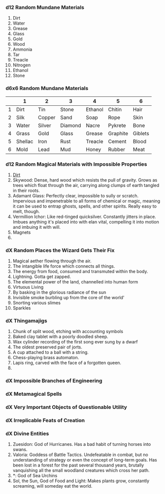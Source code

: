 


### d12 Random Mundane Materials
1. Dirt
2. Water
3. Grease
4. Glass
5. Gold
6. Wood
7. Ammonia
8. Tar
9. Treacle
10. Nitrogen
11. Ethanol
12. Stone

### d6x6 Random Mundane Materials

|   | 1       | 2      | 3       | 4       | 5        | 6       |
|---|---------|--------|---------|---------|----------|---------|
| 1 | Dirt    | Tin    | Stone   | Ethanol | Chitin   | Hair    |
| 2 | Silk    | Copper | Sand    | Soap    | Rope     | Skin    |
| 3 | Water   | Silver | Diamond | Nacre   | Pykrete  | Bone    |
| 4 | Grass   | Gold   | Glass   | Grease  | Graphite | Giblets |
| 5 | Shellac | Iron   | Rust    | Treacle | Cement   | Blood   |
| 6 | Mold    | Lead   | Mud     | Honey   | Rubber   | Meat    |

<!--Cake-->


### d12 Random Magical Materials with Impossible Properties
1. [Dirt](https://paperelemental.blogspot.com/2019/01/the-dirt-merchant.html)
2. Skywood: Dense, hard wood which resists the pull of gravity. Grows as trees which float through the air, carrying along clumps of earth tangled in their roots.
3. Adamant Glass: Perfectly clear, impossible to sully or scratch. Impervious and impenetrable to all forms of chemical or magic, meaning it can be used to entrap ghosts, spells, and other spirits. Really easy to melt, though.
4. Vermillion Ichor: Like red-tinged quicksilver. Constantly jitters in place. Imbues anything it's placed into with elan vital, compelling it into motion and imbuing it with will.
5. Magnets
6. 



### dX Random Places the Wizard Gets Their Fix
1. Magical aether flowing through the air.
2. The intangible life force which connects all things.
3. The energy from food, consumed and transmuted within the body.
4. Lightning. Gotta get zapped.
5. The elemental power of the land, channelled into human form
6. Virtuous Living
7. By basking in the glorious radiance of the sun
8. Invisible smoke burbling up from the core of the world'
9. Snorting various slimes
11. Sparkles



### dX Thingamajigs
1. Chunk of split wood, etching with accounting symbols
2. Baked clay tablet with a poorly doodled sheep.
3. Wax cylinder recording of the first song ever sung by a dwarf
4. The oldest preserved pair of jorts.
5. A cup attached to a ball with a string.
6. Chess-playing brass automaton.
7. Lapis ring, carved with the face of a forgotten queen.
8. 


### dX Impossible Branches of Engineering


### dX Metamagical Spells



### dX Very Important Objects of Questionable Utility


### dX Irreplicable Feats of Creation



### dX Divine Entities
1. Zuesidon: God of Hurricanes. Has a bad habit of turning horses into swans. 
2. Valoria: Goddess of Battle Tactics. Undefeatable in combat, but no understanding of strategy or even the concept of long-term goals. Has been lost in a forest for the past several thousand years, brutally vanquishing all the small woodland creatures which cross her path.
3. \*: God of Sea Urchins
4. Sol, the Sun, God of Food and Light: Makes plants grow, constantly screaming, will someday eat the world.











